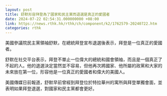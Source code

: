 ```yaml
---
layout: post
title: 舒默形容拜登為了國家和民主黨而退選是真正的愛國者
date: 2024-07-22 02:54:31.000000000 +08:00
link: https://news.rthk.hk/rthk/ch/component/k2/1762579-20240722.htm
categories: rthk
---
```


美國參議院民主黨領袖舒默，在總統拜登宣布退選後表示，拜登是一位真正的愛國者。

舒默在社交平台表示，拜登不單止一位偉大的總統和國會領袖，而且是一個真正了不起的人。他的退選決定當然並不容易，但他再次將國家、他所屬的政黨和大家的未來放在第一位，形容他是一位真正的愛國者和偉大的美國人。

美國傳媒日前報道，舒默早前曾經到拜登位於特拉華州的寓所與拜登單獨會面，並表明如果拜登退選，對國家和民主黨都會更好。
